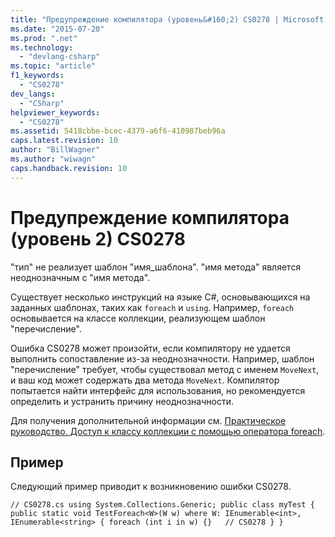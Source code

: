 ```yaml
---
title: "Предупреждение компилятора (уровень&#160;2) CS0278 | Microsoft Docs"
ms.date: "2015-07-20"
ms.prod: ".net"
ms.technology: 
  - "devlang-csharp"
ms.topic: "article"
f1_keywords: 
  - "CS0278"
dev_langs: 
  - "CSharp"
helpviewer_keywords: 
  - "CS0278"
ms.assetid: 5418cbbe-bcec-4379-a6f6-410987beb96a
caps.latest.revision: 10
author: "BillWagner"
ms.author: "wiwagn"
caps.handback.revision: 10
---
```

# Предупреждение компилятора (уровень&#160;2) CS0278
"тип" не реализует шаблон "имя\_шаблона". "имя метода" является неоднозначным с "имя метода".  
  
 Существует несколько инструкций на языке C\#, основывающихся на заданных шаблонах, таких как `foreach` и `using`. Например, `foreach` основывается на классе коллекции, реализующем шаблон "перечисление".  
  
 Ошибка CS0278 может произойти, если компилятору не удается выполнить сопоставление из\-за неоднозначности. Например, шаблон "перечисление" требует, чтобы существовал метод с именем `MoveNext`, и ваш код может содержать два метода `MoveNext`. Компилятор попытается найти интерфейс для использования, но рекомендуется определить и устранить причину неоднозначности.  
  
 Для получения дополнительной информации см. [Практическое руководство. Доступ к классу коллекции с помощью оператора foreach](../../csharp/programming-guide/classes-and-structs/how-to-access-a-collection-class-with-foreach.md).  
  
## Пример  
 Следующий пример приводит к возникновению ошибки CS0278.  
  
```  
// CS0278.cs using System.Collections.Generic; public class myTest { public static void TestForeach<W>(W w) where W: IEnumerable<int>, IEnumerable<string> { foreach (int i in w) {}   // CS0278 } }  
```